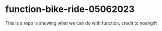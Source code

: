 # function-bike-ride-05062023
This is a repo is showing what we can do with function, credit to noahgift

